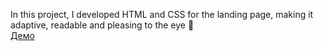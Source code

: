 In this project, I developed HTML and CSS for the landing page, making it adaptive, readable and pleasing to the eye 👀\
[Демо]([https://vadimlyutsko.github.io/GULP-HTML-SCSS-JS/](https://vadimlyutsko.github.io/Alivio-Landing_Page/)https://vadimlyutsko.github.io/Alivio-Landing_Page/)
